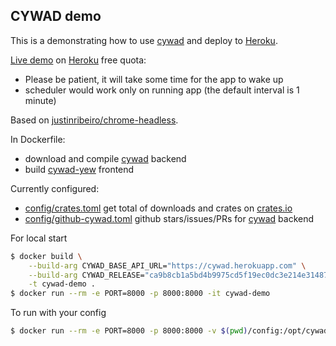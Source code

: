 ## CYWAD demo

This is a demonstrating how to use [cywad](https://github.com/estin/cywad) and deploy to [Heroku](https://heroku.com).

[Live demo](https://cywad.herokuapp.com/) on [Heroku](https://heroku.com) free quota:
- Please be patient, it will take some time for the app to wake up
- scheduler would work only on running app (the default interval is 1 minute)

Based on [justinribeiro/chrome-headless](https://github.com/justinribeiro/dockerfiles).

In Dockerfile:
 - download and compile [cywad](https://github.com/estin/cywad) backend
 - build [cywad-yew](https://github.com/estin/cywad/tree/master/cywad-yew) frontend

Currently configured:
 - [config/crates.toml](config/crates.toml) get total of downloads and crates on [crates.io](https://crates.io)
 - [config/github-cywad.toml](config/github-cywad.toml) github stars/issues/PRs for [cywad](https://github.com/estin/cywad) backend

For local start
```bash
$ docker build \
    --build-arg CYWAD_BASE_API_URL="https://cywad.herokuapp.com" \
    --build-arg CYWAD_RELEASE="ca9b8cb1a5bd4b9975cd5f19ec0dc3e214e31487" \
    -t cywad-demo .
$ docker run --rm -e PORT=8000 -p 8000:8000 -it cywad-demo
```

To run with your config
```bash
$ docker run --rm -e PORT=8000 -p 8000:8000 -v $(pwd)/config:/opt/cywad-config -it cywad-demo
```
